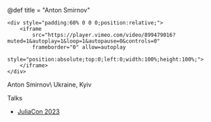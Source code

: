 @def title = "Anton Smirnov"

~~~
<div style="padding:60% 0 0 0;position:relative;">
    <iframe
        src="https://player.vimeo.com/video/899479016?muted=1&autoplay=1&loop=1&autopause=0&controls=0"
        frameborder="0" allow=autoplay
        style="position:absolute;top:0;left:0;width:100%;height:100%;">
    </iframe>
</div>
~~~

Anton Smirnov\\
Ukraine, Kyiv

Talks

- [JuliaCon 2023](https://youtu.be/wmCra6roZn4?si=jhVBepTqvlvTyaEZ)
